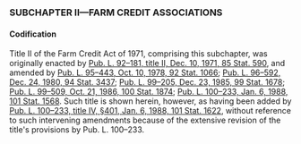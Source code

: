 ### SUBCHAPTER II—FARM CREDIT ASSOCIATIONS ###

#### Codification ####

Title II of the Farm Credit Act of 1971, comprising this subchapter, was originally enacted by [Pub. L. 92–181, title II, Dec. 10, 1971, 85 Stat. 590](/statviewer.htm?volume=85&page=590), and amended by [Pub. L. 95–443, Oct. 10, 1978, 92 Stat. 1066](/statviewer.htm?volume=92&page=1066); [Pub. L. 96–592, Dec. 24, 1980, 94 Stat. 3437](/statviewer.htm?volume=94&page=3437); [Pub. L. 99–205, Dec. 23, 1985, 99 Stat. 1678](/statviewer.htm?volume=99&page=1678); [Pub. L. 99–509, Oct. 21, 1986, 100 Stat. 1874](/statviewer.htm?volume=100&page=1874); [Pub. L. 100–233, Jan. 6, 1988, 101 Stat. 1568](/statviewer.htm?volume=101&page=1568). Such title is shown herein, however, as having been added by [Pub. L. 100–233, title IV, §401, Jan. 6, 1988, 101 Stat. 1622](/statviewer.htm?volume=101&page=1622), without reference to such intervening amendments because of the extensive revision of the title's provisions by Pub. L. 100–233.